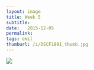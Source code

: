 ```yaml
---
layout: image
title: Week 5
subtitle: 
date:   2015-12-05
permalink: 
tags: emil
thumburl: /i/DSCF1891_thumb.jpg
---
```

![]({{site.url}}/i/DSCF1891_thumb.jpg)
